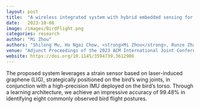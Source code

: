 ```yaml
---
layout: post
title:  "A wireless integrated system with hybrid embedded sensing for the continuous monitoring of bird flight"
date:   2023-10-08 
image: /images/BirdFlight.png
categories: research
author: "Mi Zhou"
authors: "Shilong Mu, Ho Ngai Chow, <strong>Mi Zhou</strong>, Runze Zhao, Kai Chong Lei, Zihan Geng, Yuxing Han, Wenbo Ding"
venue: "Adjunct Proceedings of the 2023 ACM International Joint Conference on Pervasive and Ubiquitous Computing & the 2023 ACM International Symposium on Wearable Computing"
website: https://doi.org/10.1145/3594739.3612906
---
```

The proposed system leverages a strain sensor based on laser-induced graphene (LIG), strategically positioned on the bird’s wing joints, in conjunction with a high-precision IMU deployed on the bird’s torso. Through a learning architecture, we achieve an impressive accuracy of 99.48% in identifying eight commonly observed bird flight postures.